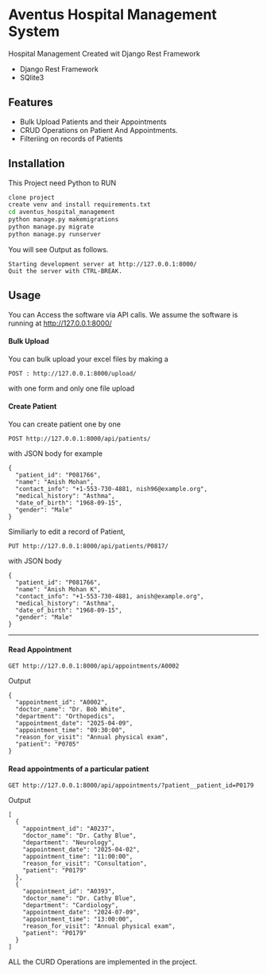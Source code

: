 # Aventus Hospital Management System




Hospital Management Created wit Django Rest Framework


- Django Rest Framework
- SQlite3


## Features

- Bulk Upload Patients and their Appointments
- CRUD Operations on Patient And Appointments.
- Filteriing on records of Patients



## Installation

This Project need Python to RUN

```sh
clone project
create venv and install requirements.txt
cd aventus_hospital_management
python manage.py makemigrations
python manage.py migrate
python manage.py runserver
```
You will see Output as follows.
```
Starting development server at http://127.0.0.1:8000/
Quit the server with CTRL-BREAK.
```


## Usage

You can Access the software via API calls.
We assume the software is running at http://127.0.0.1:8000/


#### Bulk Upload
You can bulk upload your excel files by making a 
```
POST : http://127.0.0.1:8000/upload/
```
with one form and only one file upload


#### Create Patient
You can create patient one by one
```
POST http://127.0.0.1:8000/api/patients/
```
with JSON body for example
```
{
  "patient_id": "P081766",
  "name": "Anish Mohan",
  "contact_info": "+1-553-730-4881, nish96@example.org",
  "medical_history": "Asthma",
  "date_of_birth": "1968-09-15",
  "gender": "Male"
}
```

Similiarly to edit a record of Patient,
```
PUT http://127.0.0.1:8000/api/patients/P0817/
```
with JSON body
```
{
  "patient_id": "P081766",
  "name": "Anish Mohan K",
  "contact_info": "+1-553-730-4881, anish@example.org",
  "medical_history": "Asthma",
  "date_of_birth": "1968-09-15",
  "gender": "Male"
}
```

___________________
#### Read Appointment
```
GET http://127.0.0.1:8000/api/appointments/A0002
```
Output
```
{
  "appointment_id": "A0002",
  "doctor_name": "Dr. Bob White",
  "department": "Orthopedics",
  "appointment_date": "2025-04-09",
  "appointment_time": "09:30:00",
  "reason_for_visit": "Annual physical exam",
  "patient": "P0705"
}
```

#### Read appointments of a particular patient
```
GET http://127.0.0.1:8000/api/appointments/?patient__patient_id=P0179
```
Output
```
[
  {
    "appointment_id": "A0237",
    "doctor_name": "Dr. Cathy Blue",
    "department": "Neurology",
    "appointment_date": "2025-04-02",
    "appointment_time": "11:00:00",
    "reason_for_visit": "Consultation",
    "patient": "P0179"
  },
  {
    "appointment_id": "A0393",
    "doctor_name": "Dr. Cathy Blue",
    "department": "Cardiology",
    "appointment_date": "2024-07-09",
    "appointment_time": "13:00:00",
    "reason_for_visit": "Annual physical exam",
    "patient": "P0179"
  }
]
```

ALL the CURD Operations are implemented in the project.

